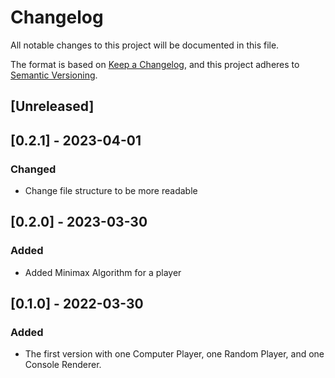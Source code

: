 # Changelog
All notable changes to this project will be documented in this file.

The format is based on [Keep a Changelog](https://keepachangelog.com/en/1.1.0/),
and this project adheres to [Semantic Versioning](https://semver.org/spec/v2.0.0.html).

## [Unreleased]

## [0.2.1] - 2023-04-01
### Changed

- Change file structure to be more readable

## [0.2.0] - 2023-03-30
### Added

- Added Minimax Algorithm for a player

## [0.1.0] - 2022-03-30
### Added

- The first version with one Computer Player, one Random Player, and one Console Renderer.
